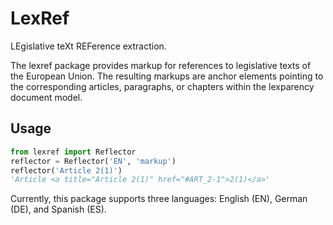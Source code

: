 # LexRef

LEgislative teXt REFerence extraction.

The lexref package provides markup for references to legislative
texts of the European Union. The resulting markups are anchor
elements pointing to the corresponding articles, paragraphs, or
chapters within the lexparency document model.

## Usage

```python
from lexref import Reflector
reflector = Reflector('EN', 'markup')
reflector('Article 2(1)')
'Article <a title="Article 2(1)" href="#ART_2-1">2(1)</a>'
```

Currently, this package supports three languages:
English (EN), German (DE), and Spanish (ES).